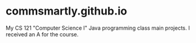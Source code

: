 # commsmartly.github.io
My CS 121 "Computer Science I" Java programming class main projects. I received an A for the course.
